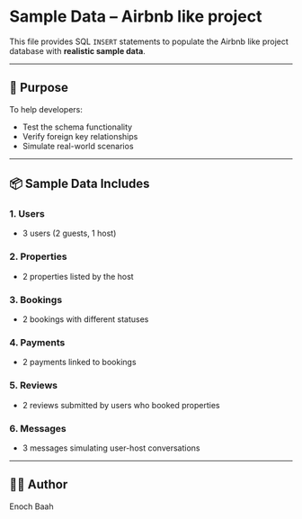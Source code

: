 # Sample Data – Airbnb like project

This file provides SQL `INSERT` statements to populate the Airbnb like project database with **realistic sample data**.

---

## 🎯 Purpose

To help developers:
- Test the schema functionality
- Verify foreign key relationships
- Simulate real-world scenarios

---

## 📦 Sample Data Includes

### 1. Users
- 3 users (2 guests, 1 host)

### 2. Properties
- 2 properties listed by the host

### 3. Bookings
- 2 bookings with different statuses

### 4. Payments
- 2 payments linked to bookings

### 5. Reviews
- 2 reviews submitted by users who booked properties

### 6. Messages
- 3 messages simulating user-host conversations

---

## 🙋‍♂️ Author
Enoch Baah  
